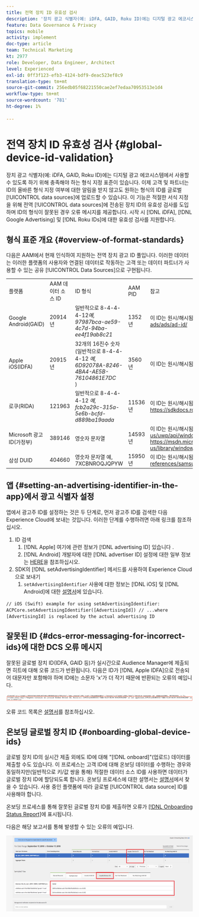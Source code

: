 ```yaml
---
title: 전역 장치 ID 유효성 검사
description: '장치 광고 식별자(예: iDFA, GAID, Roku ID)에는 디지털 광고 에코시스템에서 사용할 수 있도록 하기 위해 충족해야 하는 형식 지정 표준이 있습니다. 오늘날 고객 및 파트너는 ID의 올바른 형식 지정 여부에 대한 알림을 받지 않고도 원하는 형식의 글로벌 데이터 소스에 ID를 업로드할 수 있습니다. 이 기능은 적절한 서식을 위해 전역 데이터 소스에 보낸 장치 ID의 유효성 검사를 도입하고 ID의 형식이 잘못된 경우 오류 메시지를 제공합니다. 실행 시 iDFA, Google 광고 및 Roku ID에 대한 유효성 검사를 지원할 예정입니다.'
feature: Data Governance & Privacy
topics: mobile
activity: implement
doc-type: article
team: Technical Marketing
kt: 2977
role: Developer, Data Engineer, Architect
level: Experienced
exl-id: 0ff3f123-efb3-4124-bdf9-deac523ef8c9
translation-type: tm+mt
source-git-commit: 256edb05f68221550cae2ef7edaa70953513e1d4
workflow-type: tm+mt
source-wordcount: '781'
ht-degree: 1%

---
```


# 전역 장치 ID 유효성 검사 {#global-device-id-validation}

장치 광고 식별자(예: iDFA, GAID, Roku ID)에는 디지털 광고 에코시스템에서 사용할 수 있도록 하기 위해 충족해야 하는 형식 지정 표준이 있습니다. 이제 고객 및 파트너는 ID의 올바른 형식 지정 여부에 대한 알림을 받지 않고도 원하는 형식의 ID를 글로벌 [!UICONTROL data sources]에 업로드할 수 있습니다. 이 기능은 적절한 서식 지정을 위해 전역 [!UICONTROL data sources]에 전송된 장치 ID의 유효성 검사를 도입하며 ID의 형식이 잘못된 경우 오류 메시지를 제공합니다. 시작 시 [!DNL iDFA], [!DNL Google Advertising] 및 [!DNL Roku IDs]에 대한 유효성 검사를 지원합니다.

## 형식 표준 개요 {#overview-of-format-standards}

다음은 AAM에서 현재 인식하여 지원하는 전역 장치 광고 ID 풀입니다. 이러한 데이터는 이러한 플랫폼의 사용자와 연결된 데이터로 작동하는 고객 또는 데이터 파트너가 사용할 수 있는 공유 [!UICONTROL Data Sources]으로 구현됩니다.

<table>
  <tr>
   <td>플랫폼 </td>
   <td>AAM 데이터 소스 ID </td>
   <td>ID 형식 </td>
   <td>AAM PID </td>
   <td>참고 </td>
  </tr>
  <tr>
   <td>Google Android(GAID)</td>
   <td>20914년</td>
   <td>일반적으로 8-4-4-4-12<em>예, 97987bca-ae59-4c7d-94ba-ee4f19ab8c21<br/> </em> </td>
   <td>1352년</td>
   <td>이 ID는 원시/해시됨/변경되지 않은 양식 참조 - <a href="https://play.google.com/about/monetization-ads/ads/ad-id/">https://play.google.com/about/monetization-ads/ads/ad-id/</a></td>
  </tr>
  <tr>
   <td>Apple iOS(IDFA)</td>
   <td>20915년</td>
   <td>32개의 16진수 숫자(일반적으로 8-4-4-4-12 <em>예, 6D92078A-8246-4BA4-AE5B-76104861E7DC<br /> </em>) </td>
   <td>3560년</td>
   <td>이 ID는 원시/해시됨/변경되지 않은 양식 참조 - <a href="https://support.apple.com/en-us/HT205223">https://support.apple.com/en-us/HT205223</a></td>
  </tr>
  <tr>
   <td>로쿠(RIDA)</td>
   <td>121963</td>
   <td>일반적으로 8-4-4-4-12 <em>예,<em> </em>fcb2a29c-315a-5e6b-bcfd-d889ba19aada</em></td>
   <td>11536년</td>
   <td>이 ID는 원시/해시됨/변경되지 않은 양식 참조 - <a href="https://sdkdocs.roku.com/display/sdkdoc/Roku+Advertising+Framework">https://sdkdocs.roku.com/display/sdkdoc/Roku+Advertising+Framework</a> </td>
  </tr>
  <tr>
   <td>Microsoft 광고 ID(가정부)</td>
   <td>389146</td>
   <td>영숫자 문자열</td>
   <td>14593년</td>
   <td>이 ID는 원시/해시됨/변경되지 않은 양식 참조 - <a href="https://docs.microsoft.com/en-us/uwp/api/windows.system.userprofile.advertisingmanager.advertisingid">https://docs.microsoft.com/en-us/uwp/api/windows.system.userprofile.advertisingmanager.advertisingid</a><br/><a href="https://msdn.microsoft.com/en-us/library/windows/apps/windows.system.userprofile.advertisingmanager.advertisingid.aspx">https://msdn.microsoft.com/en-us/library/windows/apps/windows.system.userprofile.advertisingmanager.advertisingid.aspx</a></td>
  </tr>
  <tr>
   <td>삼성 DUID</td>
   <td>404660</td>
   <td>영숫자 문자열 예, 7XCBNROQJQPYW</td>
   <td>15950년</td>
   <td>이 ID는 원시/해시됨/변경되지 않은 양식 참조 - <a href="https://developer.samsung.com/tv/develop/api-references/samsung-product-api-references/productinfo-api">https://developer.samsung.com/tv/develop/api-references/samsung-product-api-references/productinfo-api</a> </td>
  </tr>
</table>

## 앱 {#setting-an-advertising-identifier-in-the-app}에서 광고 식별자 설정

앱에서 광고주 ID를 설정하는 것은 두 단계로, 먼저 광고주 ID를 검색한 다음 Experience Cloud에 보내는 것입니다. 이러한 단계를 수행하려면 아래 링크를 참조하십시오.

1. ID 검색
   1. [!DNL Apple] 여기에 관련 정보가  [!DNL advertising ID] 있습니다 [](https://developer.apple.com/documentation/adsupport/asidentifiermanager).
   1. [!DNL Android] 개발자에 대한 [!DNL advertiser ID] 설정에 대한 일부 정보는 [HERE](http://www.androiddocs.com/google/play-services/id.html)을 참조하십시오.
1. SDK의 [!DNL setAdvertisingIdentifier] 메서드를 사용하여 Experience Cloud으로 보내기
   1. `setAdvertisingIdentifier` 사용에 대한 정보는 [!DNL iOS] 및 [!DNL Android]에 대한 [설명서](https://aep-sdks.gitbook.io/docs/using-mobile-extensions/mobile-core/identity/identity-api-reference#set-an-advertising-identifier)에 있습니다.

`// iOS (Swift) example for using setAdvertisingIdentifier:`
`ACPCore.setAdvertisingIdentifier([AdvertisingId]) // ...where [AdvertisingId] is replaced by the actual advertising ID`

## 잘못된 ID {#dcs-error-messaging-for-incorrect-ids}에 대한 DCS 오류 메시지

잘못된 글로벌 장치 ID(IDFA, GAID 등)가 실시간으로 Audience Manager에 제출되면 히트에 대해 오류 코드가 반환됩니다. 다음은 ID가 [!DNL Apple IDFA]으로 전송되어 대문자만 포함해야 하며 ID에는 소문자 &#39;x&#39;가 더 작기 때문에 반환되는 오류의 예입니다.

![오류 이미지](assets/image_4_.png)

오류 코드 목록은 [설명서](https://experienceleague.adobe.com/docs/audience-manager/user-guide/api-and-sdk-code/dcs/dcs-api-reference/dcs-error-codes.html?lang=en#api-and-sdk-code)를 참조하십시오.

## 온보딩 글로벌 장치 ID {#onboarding-global-device-ids}

글로벌 장치 ID의 실시간 제출 외에도 ID에 대해 &quot;[!DNL onboard]&quot;(업로드) 데이터를 제출할 수도 있습니다. 이 프로세스는 고객 ID에 대해 온보딩 데이터를 수행하는 경우와 동일하지만(일반적으로 키/값 쌍을 통해) 적절한 데이터 소스 ID를 사용하면 데이터가 글로벌 장치 ID에 할당되도록 합니다. 온보딩 프로세스에 대한 설명서는 [설명서](https://experienceleague.adobe.com/docs/audience-manager/user-guide/implementation-integration-guides/sending-audience-data/batch-data-transfer-process/batch-data-transfer-overview.html?lang=en#implementation-integration-guides)에서 찾을 수 있습니다. 사용 중인 플랫폼에 따라 글로벌 [!UICONTROL data source] ID를 사용해야 합니다.

온보딩 프로세스를 통해 잘못된 글로벌 장치 ID를 제출하면 오류가 [[!DNL Onboarding Status Report]](https://experienceleague.adobe.com/docs/audience-manager/user-guide/reporting/onboarding-status-report.html?lang=en#reporting)에 표시됩니다.

다음은 해당 보고서를 통해 발생할 수 있는 오류의 예입니다.

![오류 이미지](assets/image_5_.png)
